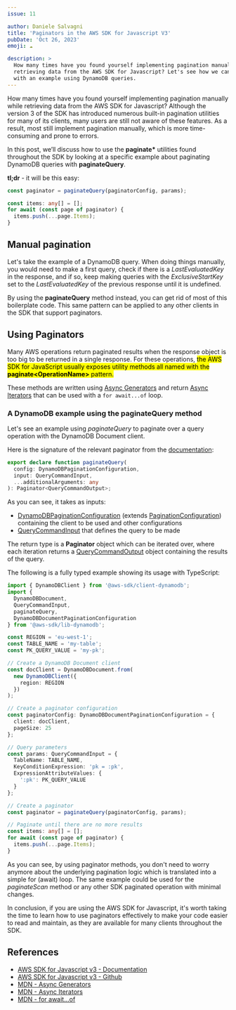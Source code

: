 ```yaml
---
issue: 11

author: Daniele Salvagni
title: 'Paginators in the AWS SDK for Javascript V3'
pubDate: 'Oct 26, 2023'
emoji: ☁️

description: >
  How many times have you found yourself implementing pagination manually while
  retrieving data from the AWS SDK for Javascript? Let's see how we can use paginators
  with an example using DynamoDB queries.
---
```


How many times have you found yourself implementing pagination manually while
retrieving data from the AWS SDK for Javascript? Although the version 3 of the
SDK has introduced numerous built-in pagination utilities for many of its
clients, many users are still not aware of these features. As a result, most
still implement pagination manually, which is more time-consuming and prone to
errors.

In this post, we’ll discuss how to use the **paginate\*** utilities found
throughout the SDK by looking at a specific example about paginating DynamoDB
queries with **paginateQuery**.

**tl;dr** - it will be this easy: 

```typescript
const paginator = paginateQuery(paginatorConfig, params);

const items: any[] = [];
for await (const page of paginator) {
  items.push(...page.Items);
}
```

## Manual pagination

Let's take the example of a DynamoDB query. When doing things manually, you
would need to make a first query, check if there is a _LastEvaluatedKey_ in the
response, and if so, keep making queries with the _ExclusiveStartKey_ set to the
_LastEvaluatedKey_ of the previous response until it is undefined.

By using the **paginateQuery** method instead, you can get rid of most of this
boilerplate code. This same pattern can be applied to any other clients in the
SDK that support paginators.

## Using Paginators

Many AWS operations return paginated results when the response object is too big
to be returned in a single response. For these operations, <mark>the AWS SDK for
JavaScript usually exposes utility methods all named with the
**paginate\<OperationName\>** pattern.</mark>

These methods are written using
[Async Generators](https://developer.mozilla.org/en-US/docs/Web/JavaScript/Reference/Global_Objects/AsyncGenerator)
and return
[Async Iterators](https://developer.mozilla.org/en-US/docs/Web/JavaScript/Reference/Global_Objects/AsyncIterator)
that can be used with a `for await...of` loop.

### A DynamoDB example using the **paginateQuery** method

Let's see an example using _paginateQuery_ to paginate over a query operation
with the DynamoDB Document client.

Here is the signature of the relevant paginator from the
[documentation](https://docs.aws.amazon.com/AWSJavaScriptSDK/v3/latest/Package/-aws-sdk-client-dynamodb/Function/paginateQuery/):

```typescript
export declare function paginateQuery(
  config: DynamoDBPaginationConfiguration,
  input: QueryCommandInput,
  ...additionalArguments: any
): Paginator<QueryCommandOutput>;
```

As you can see, it takes as inputs:

- [DynamoDBPaginationConfiguration](https://docs.aws.amazon.com/AWSJavaScriptSDK/v3/latest/Package/-aws-sdk-client-dynamodb/Interface/DynamoDBPaginationConfiguration/)
  (extends
  [PaginationConfiguration](https://docs.aws.amazon.com/AWSJavaScriptSDK/v3/latest/Package/-smithy-types/Interface/PaginationConfiguration/))
  containing the client to be used and other configurations
- [QueryCommandInput](https://docs.aws.amazon.com/AWSJavaScriptSDK/v3/latest/Package/-aws-sdk-lib-dynamodb/TypeAlias/QueryCommandInput/)
  that defines the query to be made

The return type is a **Paginator** object which can be iterated over, where each
iteration returns a
[QueryCommandOutput](https://docs.aws.amazon.com/AWSJavaScriptSDK/v3/latest/Package/-aws-sdk-lib-dynamodb/TypeAlias/QueryCommandOutput/)
object containing the results of the query.

The following is a fully typed example showing its usage with TypeScript:

```typescript
import { DynamoDBClient } from '@aws-sdk/client-dynamodb';
import {
  DynamoDBDocument,
  QueryCommandInput,
  paginateQuery,
  DynamoDBDocumentPaginationConfiguration
} from '@aws-sdk/lib-dynamodb';

const REGION = 'eu-west-1';
const TABLE_NAME = 'my-table';
const PK_QUERY_VALUE = 'my-pk';

// Create a DynamoDB Document client
const docClient = DynamoDBDocument.from(
  new DynamoDBClient({
    region: REGION
  })
);

// Create a paginator configuration
const paginatorConfig: DynamoDBDocumentPaginationConfiguration = {
  client: docClient,
  pageSize: 25
};

// Query parameters
const params: QueryCommandInput = {
  TableName: TABLE_NAME,
  KeyConditionExpression: 'pk = :pk',
  ExpressionAttributeValues: {
    ':pk': PK_QUERY_VALUE
  }
};

// Create a paginator
const paginator = paginateQuery(paginatorConfig, params);

// Paginate until there are no more results
const items: any[] = [];
for await (const page of paginator) {
  items.push(...page.Items);
}
```

As you can see, by using paginator methods, you don't need to worry anymore
about the underlying pagination logic which is translated into a simple for
(await) loop. The same example could be used for the _paginateScan_ method or
any other SDK paginated operation with minimal changes.

In conclusion, if you are using the AWS SDK for Javascript, it's worth taking
the time to learn how to use paginators effectively to make your code easier to
read and maintain, as they are available for many clients throughout the SDK.

## References

- [AWS SDK for Javascript v3 - Documentation](https://docs.aws.amazon.com/AWSJavaScriptSDK/v3/latest/)
- [AWS SDK for Javascript v3 - Github](https://github.com/aws/aws-sdk-js-v3)
- [MDN - Async Generators](https://developer.mozilla.org/en-US/docs/Web/JavaScript/Reference/Global_Objects/AsyncGenerator)
- [MDN - Async Iterators](https://developer.mozilla.org/en-US/docs/Web/JavaScript/Reference/Global_Objects/AsyncIterator)
- [MDN - for await...of](https://developer.mozilla.org/en-US/docs/Web/JavaScript/Reference/Statements/for-await...of)
